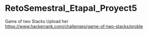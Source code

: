 # RetoSemestral_EtapaI_Proyect5
Game of two Stacks
Upload her
 https://www.hackerrank.com/challenges/game-of-two-stacks/proble

